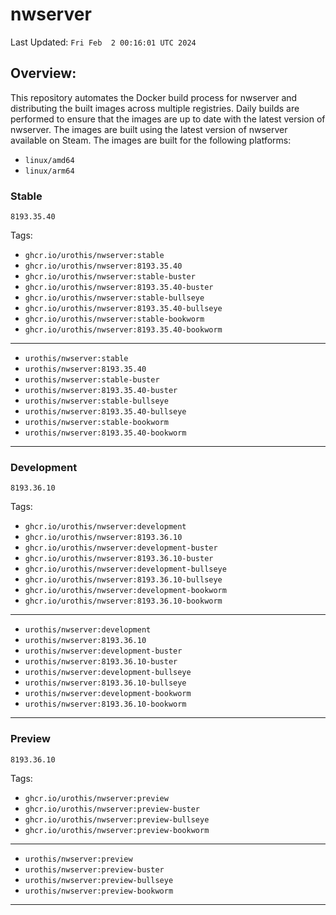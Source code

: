 # <b>nwserver</b>

Last Updated: `Fri Feb  2 00:16:01 UTC 2024`

## Overview:
This repository automates the Docker build process for nwserver and distributing the built images across multiple registries. Daily builds are performed to ensure that the images are up to date with the latest version of nwserver. The images are built using the latest version of nwserver available on Steam.
The images are built for the following platforms:

- `linux/amd64`
- `linux/arm64`

### Stable
`8193.35.40`

Tags: 

- `ghcr.io/urothis/nwserver:stable`
- `ghcr.io/urothis/nwserver:8193.35.40`
- `ghcr.io/urothis/nwserver:stable-buster`
- `ghcr.io/urothis/nwserver:8193.35.40-buster`
- `ghcr.io/urothis/nwserver:stable-bullseye`
- `ghcr.io/urothis/nwserver:8193.35.40-bullseye`
- `ghcr.io/urothis/nwserver:stable-bookworm`
- `ghcr.io/urothis/nwserver:8193.35.40-bookworm`
---
- `urothis/nwserver:stable`
- `urothis/nwserver:8193.35.40`
- `urothis/nwserver:stable-buster`
- `urothis/nwserver:8193.35.40-buster`
- `urothis/nwserver:stable-bullseye`
- `urothis/nwserver:8193.35.40-bullseye`
- `urothis/nwserver:stable-bookworm`
- `urothis/nwserver:8193.35.40-bookworm`
---

### Development
`8193.36.10`

Tags: 

- `ghcr.io/urothis/nwserver:development`
- `ghcr.io/urothis/nwserver:8193.36.10`
- `ghcr.io/urothis/nwserver:development-buster`
- `ghcr.io/urothis/nwserver:8193.36.10-buster`
- `ghcr.io/urothis/nwserver:development-bullseye`
- `ghcr.io/urothis/nwserver:8193.36.10-bullseye`
- `ghcr.io/urothis/nwserver:development-bookworm`
- `ghcr.io/urothis/nwserver:8193.36.10-bookworm`
---
- `urothis/nwserver:development`
- `urothis/nwserver:8193.36.10`
- `urothis/nwserver:development-buster`
- `urothis/nwserver:8193.36.10-buster`
- `urothis/nwserver:development-bullseye`
- `urothis/nwserver:8193.36.10-bullseye`
- `urothis/nwserver:development-bookworm`
- `urothis/nwserver:8193.36.10-bookworm`
---

### Preview
`8193.36.10`

Tags: 

- `ghcr.io/urothis/nwserver:preview`
- `ghcr.io/urothis/nwserver:preview-buster`
- `ghcr.io/urothis/nwserver:preview-bullseye`
- `ghcr.io/urothis/nwserver:preview-bookworm`
---
- `urothis/nwserver:preview`
- `urothis/nwserver:preview-buster`
- `urothis/nwserver:preview-bullseye`
- `urothis/nwserver:preview-bookworm`
---
